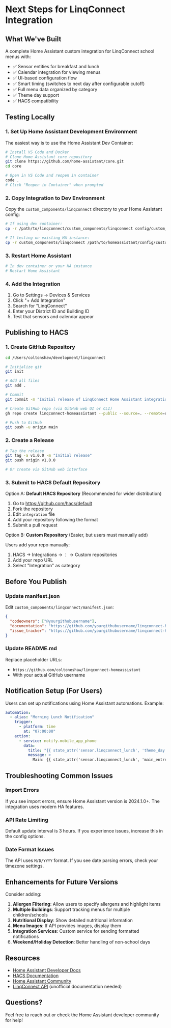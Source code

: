 # Next Steps for LinqConnect Integration

## What We've Built

A complete Home Assistant custom integration for LinqConnect school menus with:

- ✅ Sensor entities for breakfast and lunch
- ✅ Calendar integration for viewing menus
- ✅ UI-based configuration flow
- ✅ Smart timing (switches to next day after configurable cutoff)
- ✅ Full menu data organized by category
- ✅ Theme day support
- ✅ HACS compatibility

## Testing Locally

### 1. Set Up Home Assistant Development Environment

The easiest way is to use the Home Assistant Dev Container:

```bash
# Install VS Code and Docker
# Clone Home Assistant core repository
git clone https://github.com/home-assistant/core.git
cd core

# Open in VS Code and reopen in container
code .
# Click "Reopen in Container" when prompted
```

### 2. Copy Integration to Dev Environment

Copy the `custom_components/linqconnect` directory to your Home Assistant config:

```bash
# If using dev container:
cp -r /path/to/linqconnect/custom_components/linqconnect config/custom_components/

# If testing on existing HA instance:
cp -r custom_components/linqconnect /path/to/homeassistant/config/custom_components/
```

### 3. Restart Home Assistant

```bash
# In dev container or your HA instance
# Restart Home Assistant
```

### 4. Add the Integration

1. Go to Settings → Devices & Services
2. Click "+ Add Integration"
3. Search for "LinqConnect"
4. Enter your District ID and Building ID
5. Test that sensors and calendar appear

## Publishing to HACS

### 1. Create GitHub Repository

```bash
cd /Users/coltonshaw/development/linqconnect

# Initialize git
git init

# Add all files
git add .

# Commit
git commit -m "Initial release of LinqConnect Home Assistant integration"

# Create GitHub repo (via GitHub web UI or CLI)
gh repo create linqconnect-homeassistant --public --source=. --remote=origin

# Push to GitHub
git push -u origin main
```

### 2. Create a Release

```bash
# Tag the release
git tag -a v1.0.0 -m "Initial release"
git push origin v1.0.0

# Or create via GitHub web interface
```

### 3. Submit to HACS Default Repository

Option A: **Default HACS Repository** (Recommended for wider distribution)

1. Go to https://github.com/hacs/default
2. Fork the repository
3. Edit `integration` file
4. Add your repository following the format
5. Submit a pull request

Option B: **Custom Repository** (Easier, but users must manually add)

Users add your repo manually:
1. HACS → Integrations → ⋮ → Custom repositories
2. Add your repo URL
3. Select "Integration" as category

## Before You Publish

### Update manifest.json

Edit `custom_components/linqconnect/manifest.json`:

```json
{
  "codeowners": ["@yourgithubusername"],
  "documentation": "https://github.com/yourgithubusername/linqconnect-homeassistant",
  "issue_tracker": "https://github.com/yourgithubusername/linqconnect-homeassistant/issues"
}
```

### Update README.md

Replace placeholder URLs:
- `https://github.com/coltoneshaw/linqconnect-homeassistant`
- With your actual GitHub username

## Notification Setup (For Users)

Users can set up notifications using Home Assistant automations. Example:

```yaml
automation:
  - alias: "Morning Lunch Notification"
    trigger:
      - platform: time
        at: "07:00:00"
    action:
      - service: notify.mobile_app_phone
        data:
          title: "{{ state_attr('sensor.linqconnect_lunch', 'theme_day') or 'Today\\'s Lunch' }}"
          message: >
            Main: {{ state_attr('sensor.linqconnect_lunch', 'main_entree_formatted') }}
```

## Troubleshooting Common Issues

### Import Errors

If you see import errors, ensure Home Assistant version is 2024.1.0+. The integration uses modern HA features.

### API Rate Limiting

Default update interval is 3 hours. If you experience issues, increase this in the config options.

### Date Format Issues

The API uses `M/D/YYYY` format. If you see date parsing errors, check your timezone settings.

## Enhancements for Future Versions

Consider adding:

1. **Allergen Filtering**: Allow users to specify allergens and highlight items
2. **Multiple Buildings**: Support tracking menus for multiple children/schools
3. **Nutritional Display**: Show detailed nutritional information
4. **Menu Images**: If API provides images, display them
5. **Integration Services**: Custom service for sending formatted notifications
6. **Weekend/Holiday Detection**: Better handling of non-school days

## Resources

- [Home Assistant Developer Docs](https://developers.home-assistant.io/)
- [HACS Documentation](https://hacs.xyz/)
- [Home Assistant Community](https://community.home-assistant.io/)
- [LinqConnect API](https://api.linqconnect.com/) (unofficial documentation needed)

## Questions?

Feel free to reach out or check the Home Assistant developer community for help!
